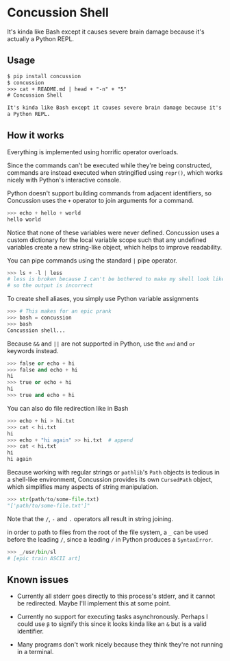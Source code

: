 # Concussion Shell

It's kinda like Bash except it causes severe brain damage because it's actually
a Python REPL.

## Usage

```txt
$ pip install concussion
$ concussion
>>> cat + README.md | head + "-n" + "5"
# Concussion Shell

It's kinda like Bash except it causes severe brain damage because it's actually
a Python REPL.
```

## How it works

Everything is implemented using horrific operator overloads.

Since the commands can't be executed while they're being constructed, commands
are instead executed when stringified using `repr()`, which works nicely with
Python's interactive console.

Python doesn't support building commands from adjacent identifiers, so
Concussion uses the `+` operator to join arguments for a command.

```py
>>> echo + hello + world
hello world
```

Notice that none of these variables were never defined. Concussion uses a custom
dictionary for the local variable scope such that any undefined variables
create a new string-like object, which helps to improve readability.

You can pipe commands using the standard `|` pipe operator.

```py
>>> ls + -l | less
# less is broken because I can't be bothered to make my shell look like a TTY
# so the output is incorrect
```

To create shell aliases, you simply use Python variable assignments

```py
>>> # This makes for an epic prank
>>> bash = concussion
>>> bash
Concussion shell...
```

Because `&&` and `||` are not supported in Python, use the `and` and `or`
keywords instead.

```py
>>> false or echo + hi
>>> false and echo + hi
hi
>>> true or echo + hi
hi
>>> true and echo + hi
```

You can also do file redirection like in Bash

```py
>>> echo + hi > hi.txt
>>> cat < hi.txt
hi
>>> echo + "hi again" >> hi.txt  # append
>>> cat < hi.txt
hi
hi again
```

Because working with regular strings or `pathlib`'s `Path` objects is tedious
in a shell-like environment, Concussion provides its own `CursedPath` object,
which simplifies many aspects of string manipulation.

```py
>>> str(path/to/some-file.txt)
"['path/to/some-file.txt']"
```

Note that the `/`, `-` and `.` operators all result in string joining.

in order to path to files from the root of the file system, a `_` can be used
before the leading `/`, since a leading `/` in Python produces a `SyntaxError`.

```py
>>> _/usr/bin/sl
# [epic train ASCII art]
```

## Known issues

* Currently all stderr goes directly to this process's stderr, and it cannot be
  redirected. Maybe I'll implement this at some point.

* Currently no support for executing tasks asynchronously. Perhaps I could use
  `β` to signify this since it looks kinda like an `&` but is a valid
  identifier.

* Many programs don't work nicely because they think they're not running in a
  terminal.
